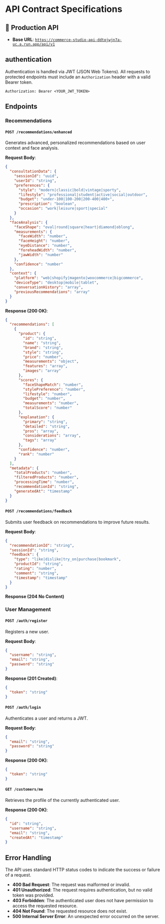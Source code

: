 # API Contract Specifications

## 🚀 Production API

- **Base URL**: [`https://commerce-studio-api-ddtojwjn7a-uc.a.run.app/api/v1`](https://commerce-studio-api-ddtojwjn7a-uc.a.run.app/api/v1)

## authentication

Authentication is handled via JWT (JSON Web Tokens). All requests to protected endpoints must include an `Authorization` header with a valid Bearer token.

```
Authorization: Bearer <YOUR_JWT_TOKEN>
```

## Endpoints

### Recommendations

#### `POST /recommendations/enhanced`

Generates advanced, personalized recommendations based on user context and face analysis.

**Request Body**:

```json
{
  "consultationData": {
    "sessionId": "uuid",
    "userId": "string",
    "preferences": {
      "style": "modern|classic|bold|vintage|sporty",
      "lifestyle": "professional|student|active|social|outdoor",
      "budget": "under-100|100-200|200-400|400+",
      "prescription": "boolean",
      "occasion": "work|leisure|sport|special"
    }
  },
  "faceAnalysis": {
    "faceShape": "oval|round|square|heart|diamond|oblong",
    "measurements": {
      "faceWidth": "number",
      "faceHeight": "number",
      "eyeDistance": "number",
      "foreheadWidth": "number",
      "jawWidth": "number"
    },
    "confidence": "number"
  },
  "context": {
    "platform": "web|shopify|magento|woocommerce|bigcommerce",
    "deviceType": "desktop|mobile|tablet",
    "conversationHistory": "array",
    "previousRecommendations": "array"
  }
}
```

**Response (200 OK)**:

```json
{
  "recommendations": [
    {
      "product": {
        "id": "string",
        "name": "string",
        "brand": "string",
        "style": "string",
        "price": "number",
        "measurements": "object",
        "features": "array",
        "images": "array"
      },
      "scores": {
        "faceShapeMatch": "number",
        "stylePreference": "number",
        "lifestyle": "number",
        "budget": "number",
        "measurements": "number",
        "totalScore": "number"
      },
      "explanation": {
        "primary": "string",
        "detailed": "string",
        "pros": "array",
        "considerations": "array",
        "tags": "array"
      },
      "confidence": "number",
      "rank": "number"
    }
  ],
  "metadata": {
    "totalProducts": "number",
    "filteredProducts": "number",
    "processingTime": "number",
    "recommendationId": "string",
    "generatedAt": "timestamp"
  }
}
```

#### `POST /recommendations/feedback`

Submits user feedback on recommendations to improve future results.

**Request Body**:

```json
{
  "recommendationId": "string",
  "sessionId": "string",
  "feedback": {
    "type": "like|dislike|try_on|purchase|bookmark",
    "productId": "string",
    "rating": "number",
    "comment": "string",
    "timestamp": "timestamp"
  }
}
```

**Response (204 No Content)**

### User Management

#### `POST /auth/register`

Registers a new user.

**Request Body**:

```json
{
  "username": "string",
  "email": "string",
  "password": "string"
}
```

**Response (201 Created)**:

```json
{
  "token": "string"
}
```

#### `POST /auth/login`

Authenticates a user and returns a JWT.

**Request Body**:

```json
{
  "email": "string",
  "password": "string"
}
```

**Response (200 OK)**:

```json
{
  "token": "string"
}
```

#### `GET /customers/me`

Retrieves the profile of the currently authenticated user.

**Response (200 OK)**:

```json
{
  "id": "string",
  "username": "string",
  "email": "string",
  "createdAt": "timestamp"
}
```

## Error Handling

The API uses standard HTTP status codes to indicate the success or failure of a request.

- **400 Bad Request**: The request was malformed or invalid.
- **401 Unauthorized**: The request requires authentication, but no valid token was provided.
- **403 Forbidden**: The authenticated user does not have permission to access the requested resource.
- **404 Not Found**: The requested resource does not exist.
- **500 Internal Server Error**: An unexpected error occurred on the server.